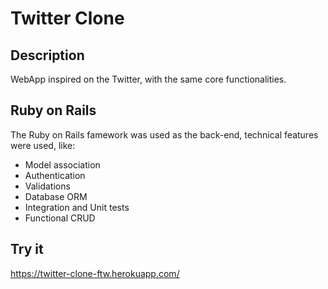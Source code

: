 # Twitter Clone

## Description
WebApp inspired on the Twitter, with the same core functionalities.

## Ruby on Rails
The Ruby on Rails famework was used as the back-end, technical features were used, like:
* Model association
* Authentication
* Validations
* Database ORM
* Integration and Unit tests
* Functional CRUD

## Try it
https://twitter-clone-ftw.herokuapp.com/
